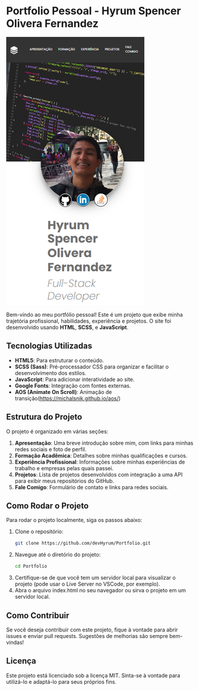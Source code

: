 # Portfolio Pessoal - Hyrum Spencer Olivera Fernandez
![mobileDesign](./public/mobileDemo.png)

Bem-vindo ao meu portfólio pessoal! Este é um projeto que exibe minha trajetória profissional, habilidades, experiência e projetos. O site foi desenvolvido usando **HTML**, **SCSS**, e **JavaScript**.

## Tecnologias Utilizadas

- **HTML5**: Para estruturar o conteúdo.
- **SCSS (Sass)**: Pré-processador CSS para organizar e facilitar o desenvolvimento dos estilos.
- **JavaScript**: Para adicionar interatividade ao site.
- **Google Fonts**: Integração com fontes externas.
- **AOS (Animate On Scroll)**: Animação de transição(https://michalsnik.github.io/aos/)

## Estrutura do Projeto

O projeto é organizado em várias seções:

1. **Apresentação**: Uma breve introdução sobre mim, com links para minhas redes sociais e foto de perfil.
2. **Formação Acadêmica**: Detalhes sobre minhas qualificações e cursos.
3. **Experiência Profissional**: Informações sobre minhas experiências de trabalho e empresas pelas quais passei.
4. **Projetos**: Lista de projetos desenvolvidos com integração a uma API para exibir meus repositórios do GitHub.
5. **Fale Comigo**: Formulário de contato e links para redes sociais.

## Como Rodar o Projeto

Para rodar o projeto localmente, siga os passos abaixo:

1. Clone o repositório:
   ```bash
   git clone https://github.com/devHyrum/Portfolio.git
   ```
2. Navegue até o diretório do projeto:
   ```bash
   cd Portfolio
   ```
3. Certifique-se de que você tem um servidor local para visualizar o projeto (pode usar o Live Server no VSCode, por exemplo).
4. Abra o arquivo index.html no seu navegador ou sirva o projeto em um servidor local.

## Como Contribuir
Se você deseja contribuir com este projeto, fique à vontade para abrir issues e enviar pull requests. Sugestões de melhorias são sempre bem-vindas!

## Licença
Este projeto está licenciado sob a licença MIT. Sinta-se à vontade para utilizá-lo e adaptá-lo para seus próprios fins.